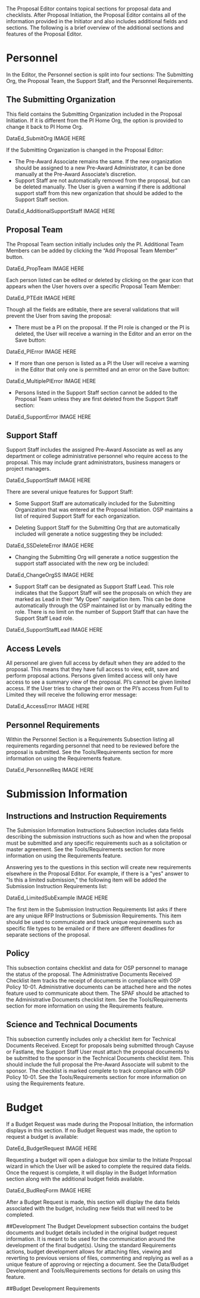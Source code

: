 The Proposal Editor contains topical sections for proposal data and checklists.  After Proposal Initiation, the Proposal Editor contains all of the information provided in the Initiator and also includes additional fields and sections.  The following is a brief overview of the additional sections and features of the Proposal Editor.
# Personnel
In the Editor, the Personnel section is split into four sections:  The Submitting Org, the Proposal Team, the Support Staff, and the Personnel Requirements.

## The Submitting Organization
This field contains the Submitting Organization included in the Proposal Initiation.  If it is different from the PI Home Org, the option is provided to change it back to PI Home Org.

DataEd_SubmitOrg IMAGE HERE

If the Submitting Organization is changed in the Proposal Editor:
-	The Pre-Award Associate remains the same.  If the new organization should be assigned to a new Pre-Award Administrator, it can be done manually at the Pre-Award Associate’s discretion.
-	Support Staff are not automatically removed from the proposal, but can be deleted manually.  The User is given a warning if there is additional support staff from this new organization that should be added to the Support Staff section.   

DataEd_AdditionalSupportStaff IMAGE HERE

## Proposal Team
The Proposal Team section initially includes only the PI.  Additional Team Members can be added by clicking the “Add Proposal Team Member” button.

DataEd_PropTeam IMAGE HERE

Each person listed can be edited or deleted by clicking on the gear icon that appears when the User hovers over a specific Proposal Team Member:

DataEd_PTEdit IMAGE HERE

Though all the fields are editable, there are several validations that will prevent the User from saving the proposal:

 - There must be a PI on the proposal.  If the PI role is changed or the PI is deleted, the User will receive a warning in the Editor and an error on the Save button:

 DataEd_PIError IMAGE HERE

 - If more than one person is listed as a PI the User will receive a warning in the Editor that only one is permitted and an error on the Save button:

 DataEd_MultiplePIError IMAGE HERE

 - Persons listed in the Support Staff section cannot be added to the Proposal Team unless they are first deleted from the Support Staff section:

  DataEd_SupportError IMAGE HERE

## Support Staff
Support Staff includes the assigned Pre-Award Associate as well as any department or college administrative personnel who require access to the proposal.  This may include grant administrators, business managers or project managers.

DataEd_SupportStaff IMAGE HERE

There are several unique features for Support Staff:

-	Some Support Staff are automatically included for the Submitting Organization that was entered at the Proposal Initiation.  OSP maintains a list of required Support Staff for each organization.  

-	Deleting Support Staff for the Submitting Org that are automatically included will generate a notice suggesting they be included:

DataEd_SSDeleteError IMAGE HERE

- Changing the Submitting Org will generate a notice suggestion the support staff associated with the new org be included:

DataEd_ChangeOrgSS IMAGE HERE

- Support Staff can be designated as Support Staff Lead.   This role indicates that the Support Staff will see the proposals on which they are marked as Lead in their “My Open” navigation item.  This can be done automatically through the OSP maintained list or by manually editing the role.  There is no limit on the number of Support Staff that can have the Support Staff Lead role.

DataEd_SupportStaffLead IMAGE HERE

## Access Levels
All personnel are given full access by default when they are added to the proposal.  This means that they have full access to view, edit, save and perform proposal actions.  Persons given limited access will only have access to see a summary view of the proposal.  PI’s cannot be given limited access.  If the User tries to change their own or the PI’s access from Full to Limited they will receive the following error message:  

DataEd_AccessError IMAGE HERE

## Personnel Requirements
Within the Personnel Section is a Requirements Subsection listing all requirements regarding personnel that need to be reviewed before the proposal is submitted.  See the Tools/Requirements section for more information on using the Requirements feature.

DataEd_PersonnelReq IMAGE HERE

# Submission Information
## Instructions and Instruction Requirements
The Submission Information Instructions Subsection includes data fields describing the submission instructions such as how and when the proposal must be submitted and any specific requirements such as a solicitation or master agreement.  See the Tools/Requirements section for more information on using the Requirements feature.

Answering yes to the questions in this section will create new requirements elsewhere in the Proposal Editor.  For example, if there is a "yes" answer to "Is this a limited submission," the following item will be added the Submission Instruction Requirements list:

DataEd_LimitedSubExample IMAGE HERE

The first item in the Submission Instruction Requirements list asks if there are any unique RFP Instructions or Submission Requirements.  This item should be used to communicate and track unique requirements such as specific file types to be emailed or if there are different deadlines for separate sections of the proposal.

## Policy
This subsection contains checklist and data for OSP personnel to manage the status of the proposal.  The Administrative Documents Received Checklist item tracks the receipt of documents in compliance with OSP Policy 10-01. Administrative documents can be attached here and the notes feature used to communicate about them.  The SPAF should be attached to the Administrative Documents checklist item.   See the Tools/Requirements section for more information on using the Requirements feature.

## Science and Technical Documents
This subsection currently includes only a checklist item for Technical Documents Received.  Except for proposals being submitted through Cayuse or Fastlane, the Support Staff User must attach the proposal documents to be submitted to the sponsor in the Technical Documents checklist item.  This should include the full proposal the Pre-Award Associate will submit to the sponsor.  The checklist is marked complete to track compliance with OSP Policy 10-01. See the Tools/Requirements section for more information on using the Requirements feature.

# Budget
If a Budget Request was made during the Proposal Initiation, the information displays in this section.  If no Budget Request was made, the option to request a budget is available:

DateEd_BudgetRequest IMAGE HERE

Requesting a budget will open a dialogue box similar to the Initiate Proposal wizard in which the User will be asked to complete the required data fields. Once the request is complete, it will display in the Budget Information section along with the additional budget fields available.

DataEd_BudReqForm IMAGE HERE

After a Budget Request is made, this section will display the data fields associated with the budget, including new fields that will need to be completed.

##Development
The Budget Development subsection contains the budget documents and budget details included in the original budget request information.  It is meant to be used for the communication around the development of the final budget(s).  Using the standard Requirements actions, budget development allows for attaching files, viewing and reverting to previous versions of files, commenting and replying as well as a unique feature of approving or rejecting a document.  See the Data/Budget Development and Tools/Requirements sections for details on using this feature.

##Budget Development Requirements

